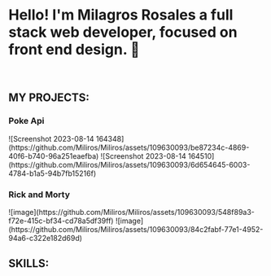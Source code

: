 ### 
<h1>Hello! I'm Milagros Rosales
 a full stack web developer, focused on front end design. 👋</h1>
 <br/>
<h2>MY PROJECTS:</h2>
<h3>Poke Api</h3>
![Screenshot 2023-08-14 164348](https://github.com/Miliros/Miliros/assets/109630093/be87234c-4869-40f6-b740-96a251eaefba)
![Screenshot 2023-08-14 164510](https://github.com/Miliros/Miliros/assets/109630093/6d654645-6003-4784-b1a5-94b7fb15216f)


<h3>Rick and Morty</h3>
![image](https://github.com/Miliros/Miliros/assets/109630093/548f89a3-f72e-415c-bf34-cd78a5df39ff)
![image](https://github.com/Miliros/Miliros/assets/109630093/84c2fabf-77e1-4952-94a6-c322e182d69d)

<h2>SKILLS:</h2>



